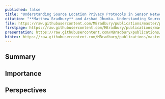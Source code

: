 ```yaml
---
published: false
title: "Understanding Source Location Privacy Protocols in Sensor Networks via Perturbation of Time Series"
citation: "**Matthew Bradbury** and Arshad Jhumka. Understanding Source Location Privacy Protocols in Sensor Networks via Perturbation of Time Series. In *IEEE INFOCOM*, 1611–1619. May 2017. [doi:10.1109/INFOCOM.2017.8057122](https://doi.org/10.1109/INFOCOM.2017.8057122)."
file: https://raw.githubusercontent.com/MBradbury/publications/master/papers/InfoCom2017.pdf
firstpage: https://raw.githubusercontent.com/MBradbury/publications/master/firstpages/InfoCom2017.svg
presentation: https://raw.githubusercontent.com/MBradbury/publications/master/presentations/InfoCom2017.pdf
bibtex: https://raw.githubusercontent.com/MBradbury/publications/master/bibtex/Bradbury_2017_UnderstandingSourceLocation.bib
---
```


## Summary

## Importance

## Perspectives


